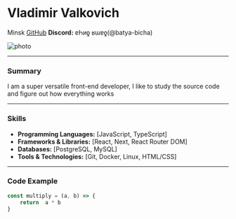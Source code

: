 # Vladimir Valkovich 

Minsk
[GitHub](https://github.com/batya-bicha)
**Discord:** ɐҺиƍ ʁɯɐƍ(@batya-bicha)

![photo](https://github.com/user-attachments/assets/2fa535ff-8e3d-4bd1-9a02-f2140b263ba7)

---

### Summary

I am a super versatile front-end developer, I like to study the source code and figure out how everything works

---

### Skills

*   **Programming Languages:** [JavaScript, TypeScript]
*   **Frameworks & Libraries:** [React, Next, React Router DOM]
*   **Databases:** [PostgreSQL, MySQL]
*   **Tools & Technologies:** [Git, Docker, Linux, HTML/CSS]

---

### Code Example

```javascript
const multiply = (a, b) => {
    return  a * b
}
```
